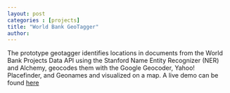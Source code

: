 ```yaml
---
layout: post
categories : [projects]
title: "World Bank GeoTagger"
author: 
---
```




The prototype geotagger identifies locations in documents from the World Bank Projects Data API using the Stanford Name Entity Recognizer (NER) and Alchemy, geocodes them with the Google Geocoder, Yahoo! Placefinder, and Geonames and visualized on a map. A live demo can be found [here][here]

[here]: http://geotagger.da.qcridemos.org/worldbank/



